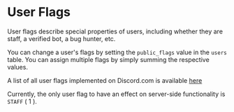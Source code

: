 # User Flags

User flags describe special properties of users, including whether they are staff, a verified bot, a bug hunter, etc.

You can change a user's flags by setting the `public_flags` value in the `users` table.
You can assign multiple flags by simply summing the respective values.

A list of all user flags implemented on Discord.com is available [here](https://github.com/Delitefully/DiscordLists/blob/master/flags.md)

Currently, the only user flag to have an effect on server-side functionality is `STAFF` ( 1 ).
